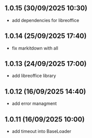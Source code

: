 1.0.15 (30/09/2025 10:30)
-------------------------
- add dependencies for libreoffice

1.0.14 (25/09/2025 17:40)
-------------------------
- fix markitdown with all

1.0.13 (24/09/2025 17:00)
-------------------------
- add libreoffice library

1.0.12 (16/09/2025 14:40)
-------------------------
- add error managment

1.0.11 (16/09/2025 10:00)
-------------------------
- add timeout into BaseLoader